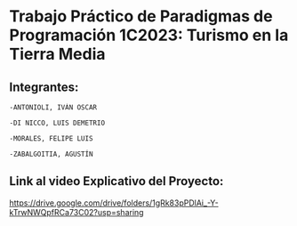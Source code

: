 # Trabajo Práctico de Paradigmas de Programación 1C2023: Turismo en la Tierra Media 

## Integrantes:

	-ANTONIOLI, IVÁN OSCAR

	-DI NICCO, LUIS DEMETRIO
	
	-MORALES, FELIPE LUIS 
	
 	-ZABALGOITIA, AGUSTÍN
	
 ## Link al video Explicativo del Proyecto: 
 
 https://drive.google.com/drive/folders/1gRk83pPDlAi_-Y-kTrwNWQpfRCa73C02?usp=sharing
